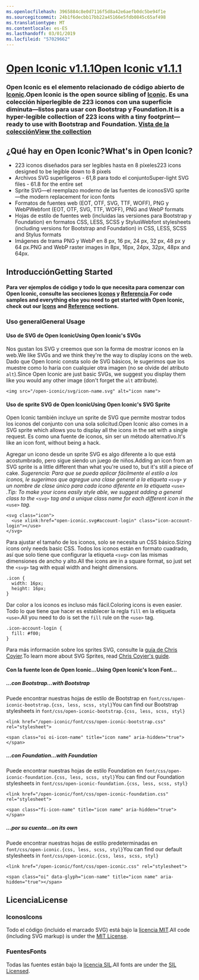 ```yaml
---
ms.openlocfilehash: 3965884c8e0d7116f5d8a42e6aefb0dc5be94f1e
ms.sourcegitcommit: 24b1f6decbb17bb22a45166e5fdb0845c65af498
ms.translationtype: MT
ms.contentlocale: es-ES
ms.lasthandoff: 03/01/2019
ms.locfileid: "57029662"
---
```

<a name="open-iconic-v111httpuseiconiccomopen"></a>[<span data-ttu-id="24e2f-101">Open Iconic v1.1.1</span><span class="sxs-lookup"><span data-stu-id="24e2f-101">Open Iconic v1.1.1</span></span>](http://useiconic.com/open)
===========

### <a name="open-iconic-is-the-open-source-sibling-of-iconichttpuseiconiccom-it-is-a-hyper-legible-collection-of-223-icons-with-a-tiny-footprintmdashready-to-use-with-bootstrap-and-foundation-view-the-collectionhttpuseiconiccomopenicons"></a><span data-ttu-id="24e2f-102">Open Iconic es el elemento relacionado de código abierto de [Iconic](http://useiconic.com).</span><span class="sxs-lookup"><span data-stu-id="24e2f-102">Open Iconic is the open source sibling of [Iconic](http://useiconic.com).</span></span> <span data-ttu-id="24e2f-103">Es una colección hiperlegible de 223 iconos con una superficie diminuta&mdash;listos para usar con Bootstrap y Foundation.</span><span class="sxs-lookup"><span data-stu-id="24e2f-103">It is a hyper-legible collection of 223 icons with a tiny footprint&mdash;ready to use with Bootstrap and Foundation.</span></span> [<span data-ttu-id="24e2f-104">Vista de la colección</span><span class="sxs-lookup"><span data-stu-id="24e2f-104">View the collection</span></span>](http://useiconic.com/open#icons)



## <a name="whats-in-open-iconic"></a><span data-ttu-id="24e2f-105">¿Qué hay en Open Iconic?</span><span class="sxs-lookup"><span data-stu-id="24e2f-105">What's in Open Iconic?</span></span>

* <span data-ttu-id="24e2f-106">223 iconos diseñados para ser legibles hasta en 8 píxeles</span><span class="sxs-lookup"><span data-stu-id="24e2f-106">223 icons designed to be legible down to 8 pixels</span></span>
* <span data-ttu-id="24e2f-107">Archivos SVG superligeros - 61,8 para todo el conjunto</span><span class="sxs-lookup"><span data-stu-id="24e2f-107">Super-light SVG files - 61.8 for the entire set</span></span> 
* <span data-ttu-id="24e2f-108">Sprite SVG&mdash;el reemplazo moderno de las fuentes de iconos</span><span class="sxs-lookup"><span data-stu-id="24e2f-108">SVG sprite&mdash;the modern replacement for icon fonts</span></span>
* <span data-ttu-id="24e2f-109">Formatos de fuentes web (EOT, OTF, SVG, TTF, WOFF), PNG y WebP</span><span class="sxs-lookup"><span data-stu-id="24e2f-109">Webfont (EOT, OTF, SVG, TTF, WOFF), PNG and WebP formats</span></span>
* <span data-ttu-id="24e2f-110">Hojas de estilo de fuentes web (incluidas las versiones para Bootstrap y Foundation) en formatos CSS, LESS, SCSS y Stylus</span><span class="sxs-lookup"><span data-stu-id="24e2f-110">Webfont stylesheets (including versions for Bootstrap and Foundation) in CSS, LESS, SCSS and Stylus formats</span></span>
* <span data-ttu-id="24e2f-111">Imágenes de trama PNG y WebP en 8 px, 16 px, 24 px, 32 px, 48 px y 64 px.</span><span class="sxs-lookup"><span data-stu-id="24e2f-111">PNG and WebP raster images in 8px, 16px, 24px, 32px, 48px and 64px.</span></span>


## <a name="getting-started"></a><span data-ttu-id="24e2f-112">Introducción</span><span class="sxs-lookup"><span data-stu-id="24e2f-112">Getting Started</span></span>

#### <a name="for-code-samples-and-everything-else-you-need-to-get-started-with-open-iconic-check-out-our-iconshttpuseiconiccomopenicons-and-referencehttpuseiconiccomopenreference-sections"></a><span data-ttu-id="24e2f-113">Para ver ejemplos de código y todo lo que necesita para comenzar con Open Iconic, consulte las secciones [Iconos](http://useiconic.com/open#icons) y [Referencia](http://useiconic.com/open#reference).</span><span class="sxs-lookup"><span data-stu-id="24e2f-113">For code samples and everything else you need to get started with Open Iconic, check out our [Icons](http://useiconic.com/open#icons) and [Reference](http://useiconic.com/open#reference) sections.</span></span>

### <a name="general-usage"></a><span data-ttu-id="24e2f-114">Uso general</span><span class="sxs-lookup"><span data-stu-id="24e2f-114">General Usage</span></span>

#### <a name="using-open-iconics-svgs"></a><span data-ttu-id="24e2f-115">Uso de SVG de Open Iconic</span><span class="sxs-lookup"><span data-stu-id="24e2f-115">Using Open Iconic's SVGs</span></span>

<span data-ttu-id="24e2f-116">Nos gustan los SVG y creemos que son la forma de mostrar iconos en la web.</span><span class="sxs-lookup"><span data-stu-id="24e2f-116">We like SVGs and we think they're the way to display icons on the web.</span></span> <span data-ttu-id="24e2f-117">Dado que Open Iconic consta solo de SVG básicos, le sugerimos que los muestre como lo haría con cualquier otra imagen (no se olvide del atributo `alt`).</span><span class="sxs-lookup"><span data-stu-id="24e2f-117">Since Open Iconic are just basic SVGs, we suggest you display them like you would any other image (don't forget the `alt` attribute).</span></span>

```
<img src="/open-iconic/svg/icon-name.svg" alt="icon name">
```

#### <a name="using-open-iconics-svg-sprite"></a><span data-ttu-id="24e2f-118">Uso de sprite SVG de Open Iconic</span><span class="sxs-lookup"><span data-stu-id="24e2f-118">Using Open Iconic's SVG Sprite</span></span>

<span data-ttu-id="24e2f-119">Open Iconic también incluye un sprite de SVG que permite mostrar todos los iconos del conjunto con una sola solicitud.</span><span class="sxs-lookup"><span data-stu-id="24e2f-119">Open Iconic also comes in a SVG sprite which allows you to display all the icons in the set with a single request.</span></span> <span data-ttu-id="24e2f-120">Es como una fuente de iconos, sin ser un método alternativo.</span><span class="sxs-lookup"><span data-stu-id="24e2f-120">It's like an icon font, without being a hack.</span></span>

<span data-ttu-id="24e2f-121">Agregar un icono desde un sprite SVG es algo diferente a lo que está acostumbrado, pero sigue siendo un juego de niños.</span><span class="sxs-lookup"><span data-stu-id="24e2f-121">Adding an icon from an SVG sprite is a little different than what you're used to, but it's still a piece of cake.</span></span> <span data-ttu-id="24e2f-122">*Sugerencia: Para que se pueda aplicar fácilmente el estilo a los iconos, le sugerimos que agregue una clase general a la etiqueta* `<svg>` *y un nombre de clase único para cada icono diferente en la etiqueta* `<use>` *.*</span><span class="sxs-lookup"><span data-stu-id="24e2f-122">*Tip: To make your icons easily style able, we suggest adding a general class to the* `<svg>` *tag and a unique class name for each different icon in the* `<use>` *tag.*</span></span>  

```
<svg class="icon">
  <use xlink:href="open-iconic.svg#account-login" class="icon-account-login"></use>
</svg>
```

<span data-ttu-id="24e2f-123">Para ajustar el tamaño de los iconos, solo se necesita un CSS básico.</span><span class="sxs-lookup"><span data-stu-id="24e2f-123">Sizing icons only needs basic CSS.</span></span> <span data-ttu-id="24e2f-124">Todos los iconos están en formato cuadrado, así que solo tiene que configurar la etiqueta `<svg>` con las mismas dimensiones de ancho y alto.</span><span class="sxs-lookup"><span data-stu-id="24e2f-124">All the icons are in a square format, so just set the `<svg>` tag with equal width and height dimensions.</span></span>

```
.icon {
  width: 16px;
  height: 16px;
}
```

<span data-ttu-id="24e2f-125">Dar color a los iconos es incluso más fácil.</span><span class="sxs-lookup"><span data-stu-id="24e2f-125">Coloring icons is even easier.</span></span> <span data-ttu-id="24e2f-126">Todo lo que tiene que hacer es establecer la regla `fill` en la etiqueta `<use>`.</span><span class="sxs-lookup"><span data-stu-id="24e2f-126">All you need to do is set the `fill` rule on the `<use>` tag.</span></span>

```
.icon-account-login {
  fill: #f00;
}
```

<span data-ttu-id="24e2f-127">Para más información sobre los sprites SVG, consulte la [guía de Chris Coyier](http://css-tricks.com/svg-sprites-use-better-icon-fonts/).</span><span class="sxs-lookup"><span data-stu-id="24e2f-127">To learn more about SVG Sprites, read [Chris Coyier's guide](http://css-tricks.com/svg-sprites-use-better-icon-fonts/).</span></span>

#### <a name="using-open-iconics-icon-font"></a><span data-ttu-id="24e2f-128">Con la fuente Icon de Open Iconic...</span><span class="sxs-lookup"><span data-stu-id="24e2f-128">Using Open Iconic's Icon Font...</span></span>


##### <a name="with-bootstrap"></a><span data-ttu-id="24e2f-129">…con Bootstrap</span><span class="sxs-lookup"><span data-stu-id="24e2f-129">…with Bootstrap</span></span>

<span data-ttu-id="24e2f-130">Puede encontrar nuestras hojas de estilo de Bootstrap en `font/css/open-iconic-bootstrap.{css, less, scss, styl}`</span><span class="sxs-lookup"><span data-stu-id="24e2f-130">You can find our Bootstrap stylesheets in `font/css/open-iconic-bootstrap.{css, less, scss, styl}`</span></span>


```
<link href="/open-iconic/font/css/open-iconic-bootstrap.css" rel="stylesheet">
```


```
<span class="oi oi-icon-name" title="icon name" aria-hidden="true"></span>
```

##### <a name="with-foundation"></a><span data-ttu-id="24e2f-131">…con Foundation</span><span class="sxs-lookup"><span data-stu-id="24e2f-131">…with Foundation</span></span>

<span data-ttu-id="24e2f-132">Puede encontrar nuestras hojas de estilo Foundation en `font/css/open-iconic-foundation.{css, less, scss, styl}`</span><span class="sxs-lookup"><span data-stu-id="24e2f-132">You can find our Foundation stylesheets in `font/css/open-iconic-foundation.{css, less, scss, styl}`</span></span>

```
<link href="/open-iconic/font/css/open-iconic-foundation.css" rel="stylesheet">
```


```
<span class="fi-icon-name" title="icon name" aria-hidden="true"></span>
```

##### <a name="on-its-own"></a><span data-ttu-id="24e2f-133">…por su cuenta</span><span class="sxs-lookup"><span data-stu-id="24e2f-133">…on its own</span></span>

<span data-ttu-id="24e2f-134">Puede encontrar nuestras hojas de estilo predeterminadas en `font/css/open-iconic.{css, less, scss, styl}`</span><span class="sxs-lookup"><span data-stu-id="24e2f-134">You can find our default stylesheets in `font/css/open-iconic.{css, less, scss, styl}`</span></span>

```
<link href="/open-iconic/font/css/open-iconic.css" rel="stylesheet">
```

```
<span class="oi" data-glyph="icon-name" title="icon name" aria-hidden="true"></span>
```


## <a name="license"></a><span data-ttu-id="24e2f-135">Licencia</span><span class="sxs-lookup"><span data-stu-id="24e2f-135">License</span></span>

### <a name="icons"></a><span data-ttu-id="24e2f-136">Iconos</span><span class="sxs-lookup"><span data-stu-id="24e2f-136">Icons</span></span>

<span data-ttu-id="24e2f-137">Todo el código (incluido el marcado SVG) está bajo la [licencia MIT](http://opensource.org/licenses/MIT).</span><span class="sxs-lookup"><span data-stu-id="24e2f-137">All code (including SVG markup) is under the [MIT License](http://opensource.org/licenses/MIT).</span></span>

### <a name="fonts"></a><span data-ttu-id="24e2f-138">Fuentes</span><span class="sxs-lookup"><span data-stu-id="24e2f-138">Fonts</span></span>

<span data-ttu-id="24e2f-139">Todas las fuentes están bajo la [licencia SIL](http://scripts.sil.org/cms/scripts/page.php?item_id=OFL_web).</span><span class="sxs-lookup"><span data-stu-id="24e2f-139">All fonts are under the [SIL Licensed](http://scripts.sil.org/cms/scripts/page.php?item_id=OFL_web).</span></span>
